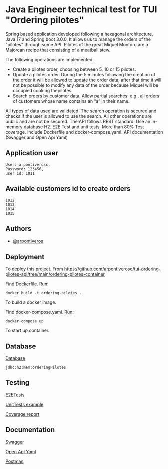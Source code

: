 
# Java Engineer technical test for TUI "Ordering pilotes"

Spring based application developed following a hexagonal architecture, Java 17 and Spring boot 3.0.0. It allows us to manage the orders of the "pilotes" through some API. Pilotes of the great Miquel Montoro are a Majorcan recipe that consisting of a meatball stew.

The following operations are implemented:
- Create a pilotes order, choosing between 5, 10 or 15 pilotes.
- Update a pilotes order. During the 5 minutes following the creation of the order it will be allowed to update the order data; after that time it will not be possible to modify any data of the order because Miquel will be occupied cooking thepilotes.
- Search orders by customer data. Allow partial searches: e.g., all orders of customers whose name contains an “a” in their name.

All types of data used are validated. 
The search operation is secured and checks if the user is allowed to use the search. All other operations are public and are not be secured.
The API follows REST standard.
Use an in-memory database H2.
E2E Test and unit tests. More than 80% Test coverage.
Include Dockerfile and docker-compose.yaml.
API documentation (Swagger and Open Api Yaml)

## Application user

    User: arpontiverosc,
    Password: 123456,
    user id: 1011

## Available customers id to create orders

    1012
    1013
    1014
    1015


## Authors

- [@arpontiveros](https://github.com/arpontiverosc)


## Deployment

To deploy this project. From https://github.com/arpontiverosc/tui-ordering-pilotes-api/tree/main/ordering-pilotes-container

Find Dockerfile. Run:

    docker build -t ordering-pilotes .

To build a docker image.

Find docker-compose.yaml. Run:

    docker-compose up

To start up container.

## Database

[Database](http://localhost:8080/h2-console/login.jsp)

    jdbc:h2:mem:orderingPilotes

## Testing

[E2ETests](https://github.com/arpontiverosc/tui-ordering-pilotes-api/tree/main/ordering-pilotes-container/src/test/java/com/tui/ordering/pilotes)

[UnitTests example](https://github.com/arpontiverosc/tui-ordering-pilotes-api/tree/main/ordering-pilotes-use-case/src/test/java/com/tui/ordering/pilotes)

[Coverage report](https://github.com/arpontiverosc/tui-ordering-pilotes-api/blob/main/htmlReport/index.html)


## Documentation

[Swagger](http://localhost:8080/swagger-ui/index.html)

[Open Api Yaml](https://github.com/arpontiverosc/tui-ordering-pilotes-api/blob/main/postman/openapi.yaml)

[Postman](https://github.com/arpontiverosc/tui-ordering-pilotes-api/tree/main/postman)







